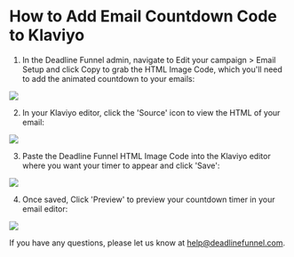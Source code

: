 # How to Add Email Countdown Code to Klaviyo

1. In the Deadline Funnel admin, navigate to Edit your campaign &gt; Email Setup and click Copy to grab the HTML Image Code, which you'll need to add the animated countdown to your emails:

![](https://d33v4339jhl8k0.cloudfront.net/docs/assets/53974d6ce4b0c76107b109d1/images/5b242f960428632c466af4ee/file-9cqLJrQfRb.png)

2. In your Klaviyo editor, click the 'Source' icon to view the HTML of your email:

![](https://d33v4339jhl8k0.cloudfront.net/docs/assets/53974d6ce4b0c76107b109d1/images/59b080682c7d3a73488ca925/file-1aIkBnz5D7.png)

3. Paste the Deadline Funnel HTML Image Code into the Klaviyo editor where you want your timer to appear and click 'Save':

![](https://d33v4339jhl8k0.cloudfront.net/docs/assets/53974d6ce4b0c76107b109d1/images/59b080a92c7d3a73488ca926/file-%20CYeeJG5fzp.png)

4. Once saved, Click 'Preview' to preview your countdown timer in your email editor:

![](https://d33v4339jhl8k0.cloudfront.net/docs/assets/53974d6ce4b0c76107b109d1/images/59b080f52c7d3a73488ca928/file-%20iYdrctAOhh.png)

If you have any questions, please let us know at [help@deadlinefunnel.com](mailto:mailto:help@deadlinefunnel.com).

